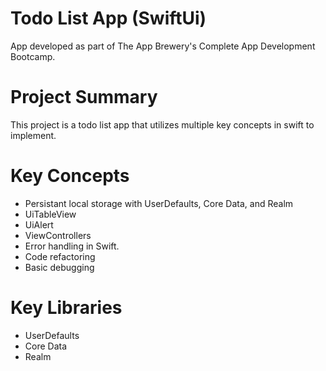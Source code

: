 # Todo List App (SwiftUi)
App developed as part of The App Brewery's Complete App Development Bootcamp.

# Project Summary
This project is a todo list app that utilizes multiple key concepts in swift to implement.

# Key Concepts
- Persistant local storage with UserDefaults, Core Data, and Realm
- UiTableView
- UiAlert
- ViewControllers
- Error handling in Swift.
- Code refactoring
- Basic debugging

# Key Libraries
- UserDefaults
- Core Data
- Realm
